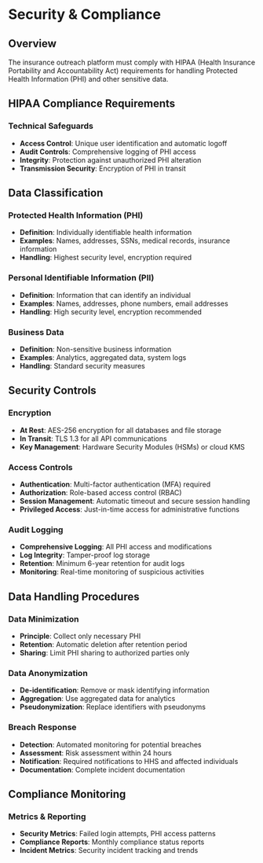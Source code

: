 # Security & Compliance

## Overview

The insurance outreach platform must comply with HIPAA (Health Insurance Portability and Accountability Act) requirements for handling Protected Health Information (PHI) and other sensitive data.

## HIPAA Compliance Requirements

### Technical Safeguards

- **Access Control**: Unique user identification and automatic logoff
- **Audit Controls**: Comprehensive logging of PHI access
- **Integrity**: Protection against unauthorized PHI alteration
- **Transmission Security**: Encryption of PHI in transit

## Data Classification

### Protected Health Information (PHI)

- **Definition**: Individually identifiable health information
- **Examples**: Names, addresses, SSNs, medical records, insurance information
- **Handling**: Highest security level, encryption required

### Personal Identifiable Information (PII)

- **Definition**: Information that can identify an individual
- **Examples**: Names, addresses, phone numbers, email addresses
- **Handling**: High security level, encryption recommended

### Business Data

- **Definition**: Non-sensitive business information
- **Examples**: Analytics, aggregated data, system logs
- **Handling**: Standard security measures

## Security Controls

### Encryption

- **At Rest**: AES-256 encryption for all databases and file storage
- **In Transit**: TLS 1.3 for all API communications
- **Key Management**: Hardware Security Modules (HSMs) or cloud KMS

### Access Controls

- **Authentication**: Multi-factor authentication (MFA) required
- **Authorization**: Role-based access control (RBAC)
- **Session Management**: Automatic timeout and secure session handling
- **Privileged Access**: Just-in-time access for administrative functions

### Audit Logging

- **Comprehensive Logging**: All PHI access and modifications
- **Log Integrity**: Tamper-proof log storage
- **Retention**: Minimum 6-year retention for audit logs
- **Monitoring**: Real-time monitoring of suspicious activities

## Data Handling Procedures

### Data Minimization

- **Principle**: Collect only necessary PHI
- **Retention**: Automatic deletion after retention period
- **Sharing**: Limit PHI sharing to authorized parties only

### Data Anonymization

- **De-identification**: Remove or mask identifying information
- **Aggregation**: Use aggregated data for analytics
- **Pseudonymization**: Replace identifiers with pseudonyms

### Breach Response

- **Detection**: Automated monitoring for potential breaches
- **Assessment**: Risk assessment within 24 hours
- **Notification**: Required notifications to HHS and affected individuals
- **Documentation**: Complete incident documentation

## Compliance Monitoring

### Metrics & Reporting

- **Security Metrics**: Failed login attempts, PHI access patterns
- **Compliance Reports**: Monthly compliance status reports
- **Incident Metrics**: Security incident tracking and trends
